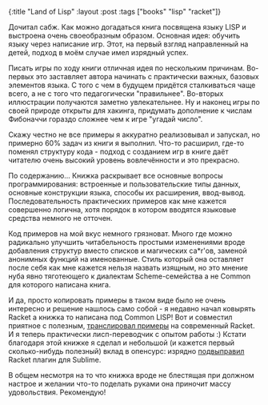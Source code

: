 {:title "Land of Lisp"
 :layout :post
 :tags  ["books" "lisp" "racket"]}

Дочитал сабж. Как можно догадаться книга посвящена языку LISP и выстроена очень своеобразным образом. Основная идея: обучить языку через написание игр. Этот, на первый взгляд направленный на детей, подход в моём случае имел изрядный успех.

Писать игры по ходу книги отличная идея по нескольким причинам. Во-первых это заставляет автора начинать с практически важных, базовых элементов языка. С того с чем в будущем придётся сталкиваться чаще всего, а не с того что педагогически "правильнее". Во-вторых иллюстрации получаются заметно увлекательнее. Ну и наконец игры по своей природе открыты для хакинга, придумать дополнение к числам Фибоначчи гораздо сложнее чем к игре "угадай число".

Скажу честно не все примеры я аккуратно реализовывал и запускал, но примерно 60% задач из книги я выполнил. Что-то расширил, где-то поменял структуру кода - подход с созданием игр в книге даёт читателю очень высокий уровень вовлечённости и это прекрасно.

По содержанию... Книжка раскрывает все основные вопросы программирования: встроенные и пользовательские типы данных, основные конструкции языка, способы их расширения, ввод-вывод. Последовательность практических примеров как мне кажется совершенно логична, хотя порядок в котором вводятся языковые средства немного не отточен.

Код примеров на мой вкус немного грязноват. Много где можно радикально улучшить читабельность простыми изменениями вроде добавления структур вместо списков и магических ca*r'ов, заменой анонимных функций на именованные. Стиль который она оставляет после себя как мне кажется нельзя назвать изящным, но это мнение нуба явно тяготеющего к диалектам Scheme-семейства а не Common для которого написана книга.

И да, просто копировать примеры в таком виде было не очень интересно и решение нашлось само собой - я недавно начал ковырять Racket а книжка то написана под Common LISP! Вот и совместил приятное с полезным, [транслировал примеры](https://github.com/CheatEx/land-of-lisp-rkt) на современный Racket. И я теперь практически лисп-переводчик с опытом работы :) Кстати благодаря этой книжке я сделал и небольшой (и кажется первый сколько-нибудь полезный) вклад в опенсурс: изрядно [подвыправил](https://github.com/follesoe/sublime-racket/pull/3) Racket плагин для Sublime.

В общем несмотря на то что книжка вроде не блестящая при должном настрое и желании что-то поделать руками она приночит массу удовольствия. Рекомендую!
